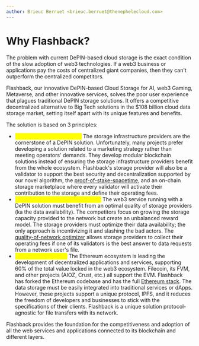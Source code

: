 ```yaml
---
author: Brieuc Berruet <brieuc.berruet@thenephelecloud.com>
---
```


# Why Flashback?

The problem with current DePIN-based cloud storage is the exact condition of the slow adoption of web3 technologies. If a web3 business or applications pay the costs of centralized giant companies, then they can't outperform the centralized competitors.

Flashback, our innovative DePIN-based Cloud Storage for AI, web3 Gaming, Metaverse, and other innovative services, solves the poor user experience that plagues traditional DePIN storage solutions. It offers a competitive decentralized alternative to Big Tech solutions in the $108 billion cloud data storage market, setting itself apart with its unique features and benefits.

The solution is based on 3 principles:

* <mark style="color:yellow;">**Guaranteeing profitability**</mark><mark style="color:yellow;">:</mark> The storage infrastructure providers are the cornerstone of a DePIN solution. Unfortunately, many projects prefer developing a solution related to a marketing strategy rather than meeting operators' demands. They develop modular blockchain solutions instead of ensuring the storage infrastructure providers benefit from the whole ecosystem. Flashback's storage provider will also be a validator to support the best security and decentralization supported by our novel algorithm, the [proof-of-stake-spacetime](../consensus-proof-of-stake-spacetime.md), and an on-chain storage marketplace where every validator will activate their contribution to the storage and define their operating fees.
* <mark style="color:yellow;">**Optimizing the file transfer speed**</mark><mark style="color:yellow;">:</mark> The web3 service running with a DePIN solution must benefit from an optimal quality of storage providers (ka the data availability). The competitors focus on growing the storage capacity provided to the network but create an unbalanced reward model. The storage providers must optimize their data availability; the only approach is incentivizing it and slashing the bad actors. The [quality-of-network optimizer](../quality-of-network-qon-optimizer.md) allows storage providers to collect their operating fees if one of its validators is the best answer to data requests from a network user's file.
* <mark style="color:yellow;">**Network integration**</mark><mark style="color:yellow;">:</mark> The Ethereum ecosystem is leading the development of decentralized applications and services, supporting 60% of the total value locked in the web3 ecosystem. Filecoin, its FVM, and other projects (AIOZ, Crust, etc.) all support the EVM. Flashback has forked the Ethereum codebase and has the full [Ethereum stack](../our-network-and-ecosystem/ethereum-stack-in-nephele/). The data storage must be easily integrated into traditional services or dApps. However, these projects support a unique protocol, IPFS, and it reduces the freedom of developers and businesses to stick with the specifications of their clients. Flashback is a unique solution protocol-agnostic for file transfers with its network.

Flashback provides the foundation for the competitiveness and adoption of all the web services and applications connected to its blockchain and different layers.
